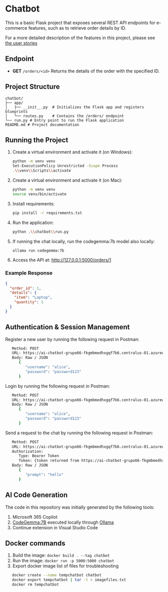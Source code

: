 # Chatbot

This is a basic Flask project that exposes several REST API endpoints for e-commerce features, such as to retrieve order details by ID.

For a more detailed description of the features in this project, please see [the user stories](./user-stories.md)

## Endpoint

- **GET** `/orders/<id>`
  Returns the details of the order with the specified ID.

## Project Structure

```
chatbot/
├── app/
│   ├── __init__.py  # Initializes the Flask app and registers blueprints
│   └── routes.py    # Contains the /orders/ endpoint
└── run.py # Entry point to run the Flask application
README.md # Project documentation
```

## Running the Project

1. Create a virtual environment and activate it (on Windows):
   ```bash
   python -m venv venv
   Set-ExecutionPolicy Unrestricted -Scope Process
   .\\venv\\Scripts\\activate
1. Create a virtual environment and activate it (on Mac):
   ```bash
   python -m venv venv
   source venv/bin/activate
2. Install requirements:
   ```bash
   pip install -r requirements.txt
3. Run the application:
   ```bash
   python .\\chatbot\\run.py
4. If running the chat locally, run the codegemma:7b model also locally:
   ```bash
   ollama run codegemma:7b
5. Access the API at: http://127.0.0.1:5000/orders/1

### Example Response
```json
{
  "order_id": 1,
  "details": {
    "item": "Laptop",
    "quantity": 1
  }
}
```

## Authentication & Session Management

Register a new user by running the following request in Postman:
```bash
   Method: POST
   URL: https://ai-chatbot-grupo66-fkgmbmedhxgqf7b6.centralus-01.azurewebsites.net/users/register
   Body: Raw / JSON
      {
         "username": "alice",
         "password": "password123"
      }
```

Login by running the following request in Postman:
```bash
   Method: POST
   URL: https://ai-chatbot-grupo66-fkgmbmedhxgqf7b6.centralus-01.azurewebsites.net/users/login
   Body: Raw / JSON
      {
         "username": "alice",
         "password": "password123"
      }
```

Send a request to the chat by running the following request in Postman:
```bash
   Method: POST
   URL: https://ai-chatbot-grupo66-fkgmbmedhxgqf7b6.centralus-01.azurewebsites.net/chat
   Authorization:
      Type: Bearer Token
      Token: {token returned from https://ai-chatbot-grupo66-fkgmbmedhxgqf7b6.centralus-01.azurewebsites.net/users/login}
   Body: Raw / JSON
      {
         "prompt": "hello"
      }
```

## AI Code Generation
The code in this repository was initially generated by the following tools:
1. Microsoft 365 Copilot
2. [CodeGemma:7B](https://ollama.com/library/codegemma:7b) executed locally through [Ollama](https://ollama.com/)
3. Continue extension in Visual Studio Code

## Docker commands
1. Build the image:
  `docker build . --tag chatbot`
2. Run the image:
  `docker run -p 5000:5000 chatbot`
3. Export docker image list of files for troubleshooting
```bash
   docker create --name tempchatbot chatbot
   docker export tempchatbot | tar -t > imagefiles.txt
   docker rm tempchatbot
